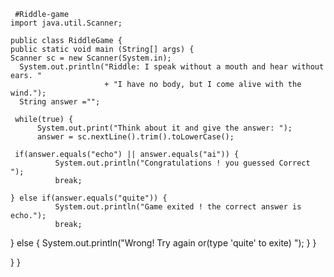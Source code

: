      #Riddle-game
    import java.util.Scanner;

    public class RiddleGame {
    public static void main (String[] args) {
    Scanner sc = new Scanner(System.in);
      System.out.println("Riddle: I speak without a mouth and hear without ears. "
                         + "I have no body, but I come alive with the wind.");
      String answer ="";
      
     while(true) {
          System.out.print("Think about it and give the answer: ");
          answer = sc.nextLine().trim().toLowerCase();
          
     if(answer.equals("echo") || answer.equals("ai")) {
              System.out.println("Congratulations ! you guessed Correct ");
              break;
              
    } else if(answer.equals("quite")) {
              System.out.println("Game exited ! the correct answer is echo.");
              break; 
              
   } else {
              System.out.println("Wrong! Try again or(type 'quite' to exite) ");
          }
      }
            
  }
}
